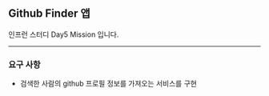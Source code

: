 ## Github Finder 앱

인프런 스터디 Day5 Mission 입니다.

---

### 요구 사항
- 검색한 사람의 github 프로필 정보를 가져오는 서비스를 구현
